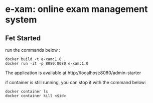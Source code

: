 # e-xam: online exam management system

## Fet Started

run the commands below :

```
docker build -t e-xam:1.0 .
docker run -it -p 8080:8080 e-xam:1.0
```

The application is available at http://localhost:8080/admin-starter

if container is still running, you can stop it with the command below:

```
docker container ls
docker container kill <$id>
```